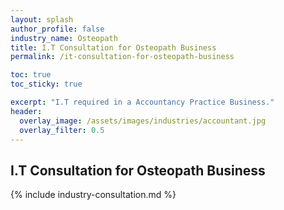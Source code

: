 ```yaml
---
layout: splash 
author_profile: false 
industry_name: Osteopath
title: I.T Consultation for Osteopath Business
permalink: /it-consultation-for-osteopath-business

toc: true
toc_sticky: true

excerpt: "I.T required in a Accountancy Practice Business."
header:
  overlay_image: /assets/images/industries/accountant.jpg
  overlay_filter: 0.5 
---
```


## I.T Consultation for Osteopath Business

{% include industry-consultation.md %}

